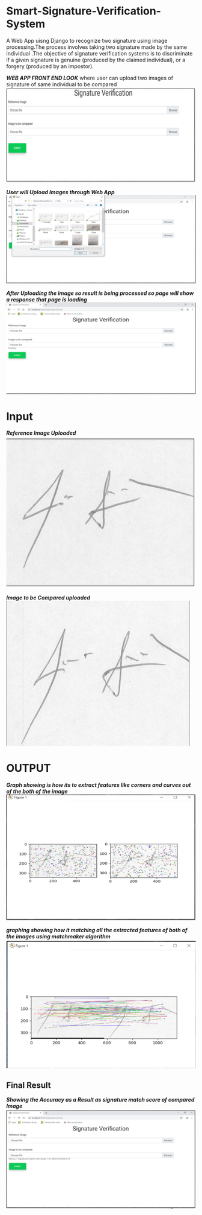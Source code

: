 # Smart-Signature-Verification-System

A Web App uisng Django to recognize two signature using image processing.The process involves taking two signature made by the same individual .The objective of signature verification systems is to discriminate if a given signature is genuine (produced by the claimed individual), or a forgery (produced by an impostor). 

***WEB APP FRONT END LOOK*** where user can upload two images of signature of same individual to be compared
![Image of Web App Front End Look](https://github.com/basant01/Smart-Signature-Verification-System/blob/master/Web-App%20Images/Capture.PNG)

***User will Upload Images through Web App***
![Image of Uploading Image](https://github.com/basant01/Smart-Signature-Verification-System/blob/master/Web-App%20Images/Capture2.PNG)

***After Uploading the image so result is being processed so page will show a response that page is loading***
![Image of Result Processing](https://github.com/basant01/Smart-Signature-Verification-System/blob/master/Web-App%20Images/Capture3.PNG)

# Input

***Reference Image Uploaded***
![Image of Reference Image](https://github.com/basant01/Smart-Signature-Verification-System/blob/master/Web-App%20Images/Capture9.PNG)

***Image to be Compared uploaded***                
![Image of Image to be Compared](https://github.com/basant01/Smart-Signature-Verification-System/blob/master/Web-App%20Images/Capture10.PNG)

# OUTPUT

***Graph showing is how its to extract features like corners and curves out of the both of the image***
![Image of Graph](https://github.com/basant01/Smart-Signature-Verification-System/blob/master/Web-App%20Images/Capture4.PNG)

***graphing showing how it matching all the extracted features of both of the images using matchmaker algorithm***
![Image of Graph](https://github.com/basant01/Smart-Signature-Verification-System/blob/master/Web-App%20Images/Capture5.PNG)

## Final Result 
***Showing the Accuracy as a Result as signature match score of compared Image***
![Image of Result](https://github.com/basant01/Smart-Signature-Verification-System/blob/master/Web-App%20Images/Capture6.PNG)

